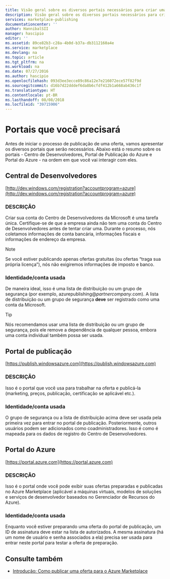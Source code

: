 ```yaml
---
title: Visão geral sobre os diversos portais necessários para criar uma oferta de Marketplace | Microsoft Docs
description: Visão geral sobre os diversos portais necessários para criar uma oferta de Marketplace
services: marketplace-publishing
documentationcenter: ''
author: HannibalSII
manager: hascipio
editor: ''
ms.assetid: 89ce82b3-c28a-4b0d-b37a-db3112160a4e
ms.service: marketplace
ms.devlang: na
ms.topic: article
ms.tgt_pltfrm: na
ms.workload: na
ms.date: 07/27/2016
ms.author: hascipio
ms.openlocfilehash: 093d3ee3ecce89c86a12e7e216072ece57f82f9d
ms.sourcegitcommit: d16b7d22dddef6da8b6cfdf412b1a668ab436c1f
ms.translationtype: HT
ms.contentlocale: pt-BR
ms.lasthandoff: 08/08/2018
ms.locfileid: "39715906"
---
```

# <a name="portals-you-will-need"></a>Portais que você precisará
Antes de iniciar o processo de publicação de uma oferta, vamos apresentar os diversos portais que serão necessários. Abaixo está o resumo sobre os portais - Centro de Desenvolvedores, Portal de Publicação do Azure e Portal do Azure - na ordem em que você vai interagir com eles.                                                                            

## <a name="developer-center"></a>Central de Desenvolvedores
[http://dev.windows.com/registration?accountprogram=azure](http://dev.windows.com/registration?accountprogram=azure)

### <a name="description"></a>DESCRIÇÃO
Criar sua conta do Centro de Desenvolvedores da Microsoft é uma tarefa única. Certifique-se de que a empresa ainda não tem uma conta do Centro de Desenvolvedores antes de tentar criar uma. Durante o processo, nós coletamos informações de conta bancária, informações fiscais e informações de endereço da empresa.

> [!NOTE]
> Se você estiver publicando apenas ofertas gratuitas (ou ofertas “traga sua própria licença”), nós não exigiremos informações de imposto e banco.
> 
> 

### <a name="identityaccount-used"></a>Identidade/conta usada
De maneira ideal, isso é uma lista de distribuição ou um grupo de segurança (por exemplo, azurepublishing@*partnercompany*.com). A lista de distribuição ou um grupo de segurança **deve** ser registrado como uma conta da Microsoft.

> [!TIP]
> Nós recomendamos usar uma lista de distribuição ou um grupo de segurança, pois ele remove a dependência de qualquer pessoa, embora uma conta individual também possa ser usada.
> 
> 

## <a name="publishing-portal"></a>Portal de publicação
[https://publish.windowsazure.com](https://publish.windowsazure.com)

### <a name="description"></a>DESCRIÇÃO
Isso é o portal que você usa para trabalhar na oferta e publicá-la (marketing, preços, publicação, certificação se aplicável etc.).

### <a name="identityaccount-used"></a>Identidade/conta usada
O grupo de segurança ou a lista de distribuição acima deve ser usada pela primeira vez para entrar no portal de publicação. Posteriormente, outros usuários podem ser adicionados como coadministradores. Isso é como é mapeada para os dados de registro do Centro de Desenvolvedores.

## <a name="azure-portal"></a>Portal do Azure
[https://portal.azure.com](https://portal.azure.com)

### <a name="description"></a>DESCRIÇÃO
Isso é o portal onde você pode exibir suas ofertas preparadas e publicadas no Azure Marketplace (aplicável a máquinas virtuais, modelos de soluções e serviços de desenvolvedor baseados no Gerenciador de Recursos do Azure).

### <a name="identityaccount-used"></a>Identidade/conta usada
Enquanto você estiver preparando uma oferta do portal de publicação, um ID de assinatura deve estar na lista de autorizados. A mesma assinatura (há um nome de usuário e senha associados a ela) precisa ser usada para entrar neste portal para testar a oferta de preparação.

## <a name="see-also"></a>Consulte também
* [Introdução: Como publicar uma oferta para o Azure Marketplace](marketplace-publishing-getting-started.md)

